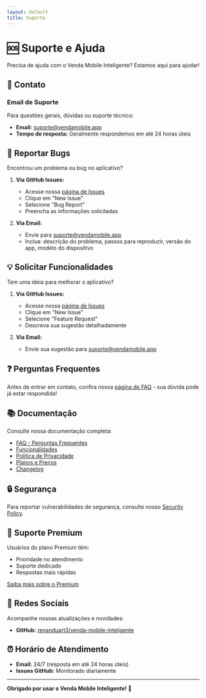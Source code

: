 ```yaml
---
layout: default
title: Suporte
---
```


# 🆘 Suporte e Ajuda

Precisa de ajuda com o Venda Mobile Inteligente? Estamos aqui para ajudar!

## 📧 Contato

### Email de Suporte
Para questões gerais, dúvidas ou suporte técnico:
- **Email:** [suporte@vendamobile.app](mailto:suporte@vendamobile.app)
- **Tempo de resposta:** Geralmente respondemos em até 24 horas úteis

## 🐛 Reportar Bugs

Encontrou um problema ou bug no aplicativo?

1. **Via GitHub Issues:**
   - Acesse nossa [página de Issues](https://github.com/renanduart3/venda-mobile-inteligente/issues)
   - Clique em "New Issue"
   - Selecione "Bug Report"
   - Preencha as informações solicitadas

2. **Via Email:**
   - Envie para [suporte@vendamobile.app](mailto:suporte@vendamobile.app)
   - Inclua: descrição do problema, passos para reproduzir, versão do app, modelo do dispositivo

## 💡 Solicitar Funcionalidades

Tem uma ideia para melhorar o aplicativo?

1. **Via GitHub Issues:**
   - Acesse nossa [página de Issues](https://github.com/renanduart3/venda-mobile-inteligente/issues)
   - Clique em "New Issue"
   - Selecione "Feature Request"
   - Descreva sua sugestão detalhadamente

2. **Via Email:**
   - Envie sua sugestão para [suporte@vendamobile.app](mailto:suporte@vendamobile.app)

## ❓ Perguntas Frequentes

Antes de entrar em contato, confira nossa [página de FAQ](faq.md) - sua dúvida pode já estar respondida!

## 📚 Documentação

Consulte nossa documentação completa:
- [FAQ - Perguntas Frequentes](faq.md)
- [Funcionalidades](features.md)
- [Política de Privacidade](privacy.md)
- [Planos e Preços](pricing.md)
- [Changelog](changelog.md)

## 🔒 Segurança

Para reportar vulnerabilidades de segurança, consulte nosso [Security Policy](https://github.com/renanduart3/venda-mobile-inteligente/security/policy).

## 💎 Suporte Premium

Usuários do plano Premium têm:
- Prioridade no atendimento
- Suporte dedicado
- Respostas mais rápidas

[Saiba mais sobre o Premium](pricing.md)

## 📱 Redes Sociais

Acompanhe nossas atualizações e novidades:
- **GitHub:** [renanduart3/venda-mobile-inteligente](https://github.com/renanduart3/venda-mobile-inteligente)

## ⏰ Horário de Atendimento

- **Email:** 24/7 (resposta em até 24 horas úteis)
- **Issues GitHub:** Monitorado diariamente

---

**Obrigado por usar o Venda Mobile Inteligente!** 🚀
